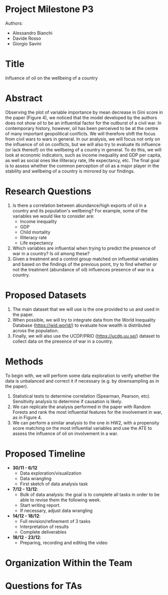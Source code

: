 # Project Milestone P3

Authors:

* Alessandro Bianchi
* Davide Rosso
* Giorgio Savini

# Title
Influence of oil on the wellbeing of a country

# Abstract
Observing the plot of variable importance by mean decrease in Gini score in the paper (Figure 4), we noticed that the model developed by the authors does not show oil to be an influential factor for the outburst of a civil war. In contemporary history, however, oil has been perceived to be at the centre of many important geopolitical conflicts. We will therefore shift the focus from civil wars to wars in general. In our analysis, we will focus not only on the influence of oil on conflicts, but we will also try to evaluate its influence (or lack thereof) on the wellbeing of a country in general. To do this, we will look at economic indicators, such as income inequality and GDP per capita, as well as social ones like illiteracy rate, life expectancy, etc.
The final goal is to assess whether the common perception of oil as a major player in the stability and wellbeing of a country is mirrored by our findings.





# Research Questions
1. Is there a correlation between abundance/high exports of oil in a country and its population's wellbeing? For example, some of the variables we would like to consider are:
    * Income inequality
    * GDP
    * Child mortality
    * Illiteracy rate
    * Life expectancy
1. Which variables are influential when trying to predict the presence of war in a country? Is oil among these?
1. Given a treatment and a control group matched on influential variables and based on the findings of the previous point, try to find whether or not the treatment (abundance of oil) influences presence of war in a country.

# Proposed Datasets
1. The main dataset that we will use is the one provided to us and used in the paper.
1. When possible, we will try to integrate data from the World Inequality Database (https://wid.world/) to evaluate how wealth is distributed across the population.
1. Finally, we will also use the UCDP/PRIO (https://ucdp.uu.se/) dataset to collect data on the presence of war in a country.

# Methods
To begin with, we will perform some data exploration to verify whether the data is unbalanced and correct it if necessary (e.g. by downsampling as in the paper).
1. Statistical tests to determine correlation (Spearman, Pearson, etc). Sensitivity analysis to determine if causation is likely.
1. We can replicate the analysis performed in the paper with Random Forests and rank the most influential features for the involvement in war, as in Figure 4.
1. We can perform a similar analysis to the one in HW2, with a propensity score matching on the most influential variables and use the ATE to assess the influence of oil on involvement in a war.

# Proposed Timeline

* **30/11 - 6/12**
    * Data exploration/visualization
    * Data wrangling
    * First sketch of data analysis task
* **7/12 - 13/12**: 
    * Bulk of data analysis: the goal is to complete all tasks in order to be able to  revise them the following week.
    * Start writing report.
    * If necessary, adjust data wrangling
* **14/12 - 18/12**:
    * Full revision/refinement of 3 tasks
    * Interpretation of results
    * Complete deliverables
* **18/12 - 23/12**: 
    * Preparing, recording and editing the video


# Organization Within the Team

# Questions for TAs

